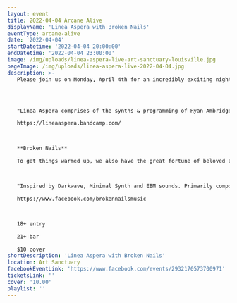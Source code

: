 ```yaml
---
layout: event
title: 2022-04-04 Arcane Alive
displayName: 'Linea Aspera with Broken Nails'
eventType: arcane-alive
date: '2022-04-04'
startDatetime: '2022-04-04 20:00:00'
endDatetime: '2022-04-04 23:00:00'
image: /img/uploads/linea-aspera-live-art-sanctuary-louisville.jpg
pageImage: /img/uploads/linea-aspera-live-2022-04-04.jpg
description: >-
   Please join us on Monday, April 4th for an incredibly exciting night with Linea Aspera. Once again we feel incredibly fortunate to host a band of this caliber and will call this another "do not miss" show.




   "Linea Aspera comprises of the synths & programming of Ryan Ambridge and the vocals of Alison Lewis aka Zanias. First drawn together in 2011 in London through a shared passion for coldwave, minimal synth and electronic body music and a collection of vintage analogue synthesizers, their emergence was swift, with songs written over the course of just a few hours at a time. Nine months of writing and recording in a student flat on Caledonian Road culminated in the release of their self-titled album in September, 2012 on Dark Entries Records. The album’s 8 tracks explore themes of loss, revenge and renewal through scientific analogies, driven by ice-cold melodies drenched in analogue warmth. After a short run of well received live shows in London and around Europe, the project was put on hiatus until this year."

   https://lineaaspera.bandcamp.com/



   **Broken Nails**

   To get things warmed up, we also have the great fortune of beloved Louisville local act Broken Nails from the excellent European label Swiss Dark Nights.



   "Inspired by Darkwave, Minimal Synth and EBM sounds. Primarily composed from analogue synthesizers and drum machines. Presenting strong, dance worthy percussion, a mixture of dark, cold and melancholy synth layers."

   https://www.facebook.com/brokennailsmusic



   18+ entry

   21+ bar

   $10 cover
shortDescription: 'Linea Aspera with Broken Nails'
location: Art Sanctuary
facebookEventLink: 'https://www.facebook.com/events/2932170573700971'
ticketsLink: ''
cover: '10.00'
playlist: ''
---
```


